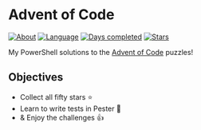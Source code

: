 Advent of Code
===

[![About](https://img.shields.io/badge/Advent%20of%20Code%20-🎄-brightgreen)](https://adventofcode.com/2021/about)
[![Language](https://img.shields.io/badge/Language-PowerShell-black)](https://docs.microsoft.com/en-us/powershell/scripting/overview?view=powershell-7.2)
[![Days completed](https://img.shields.io/badge/day%20📅-13-blue)](https://adventofcode.com/2021)
[![Stars](https://img.shields.io/badge/stars%20⭐-18-yellow)](https://adventofcode.com/2021/stats)


My PowerShell solutions to the [Advent of Code][1] puzzles!

## Objectives

- Collect all fifty stars ⭐
- Learn to write tests in Pester 🧪
- & Enjoy the challenges 👍

[1]: https://adventofcode.com